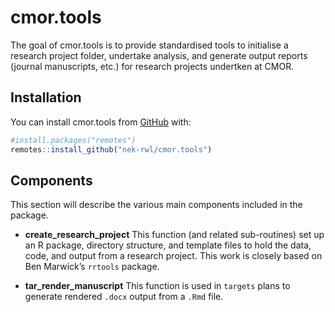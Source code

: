 
<!-- README.md is generated from README.Rmd. Please edit that file -->

# cmor.tools

<!-- badges: start -->
<!-- badges: end -->

The goal of cmor.tools is to provide standardised tools to initialise a
research project folder, undertake analysis, and generate output reports
(journal manuscripts, etc.) for research projects undertken at CMOR.

## Installation

You can install cmor.tools from [GitHub](https://github.com) with:

``` r
#install.packages("remotes")
remotes::install_github("nek-rwl/cmor.tools")
```

## Components

This section will describe the various main components included in the
package.

-   **create\_research\_project** This function (and related
    sub-routines) set up an R package, directory structure, and template
    files to hold the data, code, and output from a research project.
    This work is closely based on Ben Marwick’s `rrtools` package.

-   **tar\_render\_manuscript** This function is used in `targets` plans
    to generate rendered `.docx` output from a `.Rmd` file.
